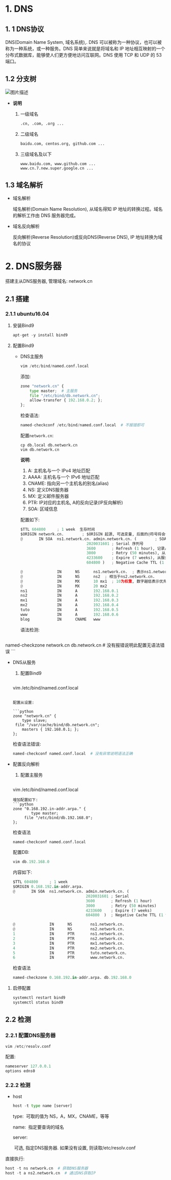 # 1. DNS

## 1. 1 DNS协议
   DNS(Domain Name System, 域名系统),.
   DNS 可以被称为一种协议，也可以被称为一种系统，或一种服务。DNS 简单来说就是将域名和 IP 地址相互映射的一个分布式数据库，能够使人们更方便地访问互联网。DNS 使用 TCP 和 UDP 的 53 端口。

## 1.2 分支树

![图片描述](03-DNS%E5%8D%8F%E8%AE%AE.assets/5e6afa7d0001b14f13080836.png)

* **说明**
  1. 一级域名

     ```python
     .cn, .com, .org ...
     ```
  
  2. 二级域名
  
     ```python
     baidu.com, centos.org, github.com ...
     ```
  
  3. 三级域名及以下
  
     ```
     www.baidu.com, www.github.com ...
     www.cn.7.new.super.google.cn ...
     ```
  
     

## 1.3 域名解析

* 域名解析

  域名解析(Domain Name Resolution), 从域名得知 IP 地址的转换过程。域名的解析工作由 DNS 服务器完成。

* 域名反向解析

  反向解析(Reverse Resolution)或反向DNS(Reverse DNS),   IP 地址转换为域名的协议



# 2. DNS服务器

搭建主从DNS服务器, 管理域名:  network.cn

## 2.1 搭建

### 2.1.1 ubuntu16.04

1. 安装Bind9

   ```python
   apt-get -y install bind9
   ```

   

2. 配置Bind9

   * DNS主服务

     ```python
     vim /etc/bind/named.conf.local
     ```

     添加:

     ```python
     zone "network.cn" {
         type master;  # 主服务
         file "/etc/bind/db.network.cn";
         allow-transfer { 192.168.0.2; };
     };
     ```

     检查语法:

     ```python
     named-checkconf /etc/bind/named.conf.local  # 不报错即可
     ```

     配置`network.cn`:

     ```
     cp db.local db.network.cn
     vim db.network.cn
     ```

     **说明**:

     1. A: 主机名与一个 IPv4 地址匹配
     2. AAAA: 主机名与一个 IPv6 地址匹配
     3. CNAME: 指向另一个主机名的别名(alias)
     4. NS: 定义DNS服务器
     5. MX: 定义邮件服务器
     6. PTR:  IP对应的主机名, A的反向记录(IP反向解析)
     7. SOA: 区域信息

     配置如下:
     
     ```python
     $TTL 604800     ; 1 week  生存时间
     $ORIGIN network.cn.		; $ORIGIN 起源, 可选变量, 后面的@符号将会使用到这个参数, 如果没有定义则会使用/etc/bind/named.conf.local中的值
     @       IN SOA  ns1.network.cn. admin.network.cn. (		; SOA(Start Of Authority, 授权的开始), 包含主域名服务器和域名管理员电子邮箱, 末尾需要使用.
                                  2020031601 ; Serial 序列号
                                  3600       ; Refresh (1 hour), 记录从主服务更新到从服务器的时间
                                  3000       ; Retry (50 minutes), 从服务器等待重试时间重间隔
                                  4233600    ; Expire (7 weeks), 从服务器尝试与从服务器联系的时长
                                  604800 )   ; Negative Cache TTL (1 week), 否定缓存生存时间, 如果DNS没有解析到对应IP, 将会把错误记录缓存的时长
     
     @               IN      NS      ns1.network.cn.  ; 表示ns1.network.cn 是 network.cn 的一个域名服务器
     @               IN      NS      ns2  ; 相当于ns2.network.cn.
     @               IN      MX      10 mx1  ; 10为权重, 数字越低表示优先级越高
     @               IN      MX      20 mx2
     ns1             IN      A       192.168.0.1
     ns2             IN      A       192.168.0.2
     mx1             IN      A       192.168.0.3
     mx2             IN      A       192.168.0.4
     tuto            IN      A       192.168.0.5
     www             IN      A       192.168.0.6
     blog            IN      CNAME   www
     ```
     语法检测:
     ```python
named-checkzone network.cn db.network.cn  # 没有报错说明此配置无语法错误
     ```
   * DNS从服务

     1. 配置Bind9

        ```python
     vim /etc/bind/named.conf.local
        ```

        配置从设置:
     
        ```python
     zone "network.cn" {
            type slave;
         file "/var/cache/bind/db.network.cn";
            masters { 192.168.0.1; };
        };
        ```
     
        检查语法错误:
     
        ```python
     named-checkconf named.conf.local  # 没有异常说明语法正确
        ```

   * 配置反向解析
   
     1. 配置主服务

        ```python
     vim /etc/bind/named.conf.local
        ```
        增加配置如下:
        ```python
     zone "0.168.192.in-addr.arpa." {
                type master;
             file "/etc/bind/db.192.168.0";
        };
        ```
        检查语法
     
        ```python
     named-checkconf named.conf.local
        ```
        配置DB:
        
        ```python
        vim db.192.168.0
        ```
        内容如下:
        ```python
        $TTL 604800     ; 1 week
        $ORIGIN 0.168.192.in-addr.arpa.
        @       IN SOA  ns1.network.cn. admin.network.cn. (
                                        2020031601 ; Serial
                                        3600       ; Refresh (1 hour)
                                        3000       ; Retry (50 minutes)
                                        4233600    ; Expire (7 weeks)
                                        604800  )  ; Negative Cache TTL (1 week)
        
        @               IN      NS        ns1.network.cn.
        @               IN      NS        ns2.network.cn.
        1               IN      PTR       ns1.network.cn.
        2               IN      PTR       ns2.network.cn.
        3               IN      PTR       mx1.network.cn.
        4               IN      PTR       mx2.network.cn.
        5               IN      PTR       tuto.network.cn.
        6               IN      PTR       www.network.cn.
        ```
        检查语法
        ```python
        named-checkzone 0.168.192.in-addr.arpa. db.192.168.0
        ```

1. 启停配置

   ```python
   systemctl restart bind9
   systemctl status bind9
   ```


## 2.2 检测

### 2.2.1 配置DNS服务器

```python
vim /etc/resolv.conf
```

配置:

```python
nameserver 127.0.0.1
options edns0
```

### 2.2.2 检测

* host
  ```python
  host -t type name [server]
  ```
  type:
  ​	可取的值为 NS，A，MX，CNAME，等等
  
  name:
  ​	指定要查询的域名
  
  server:
  
  ​	可选, 指定DNS服务器. 如果没有设置, 则读取/etc/resolv.conf

直接执行:

```python
host -t ns network.cn  # 获取DNS服务器
host -t a ns2.network.cn  # 通过DNS获取IP

```

